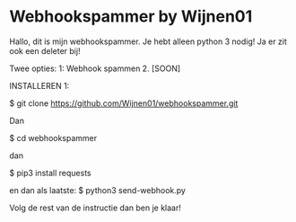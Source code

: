 # Webhookspammer by Wijnen01
Hallo, dit is mijn webhookspammer.
Je hebt alleen python 3 nodig!
Ja er zit ook een deleter bij!

Twee opties: 
1: Webhook spammen
2. [SOON]


INSTALLEREN 1:

$ git clone https://github.com/Wijnen01/webhookspammer.git

Dan 

$ cd webhookspammer

dan

$ pip3 install requests

en dan als laatste: 
$ python3 send-webhook.py

Volg de rest van de instructie dan ben je klaar!
